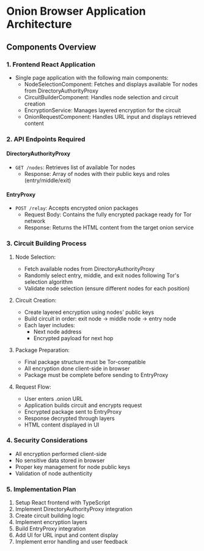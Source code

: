 # Onion Browser Application Architecture

## Components Overview

### 1. Frontend React Application
- Single page application with the following main components:
  - NodeSelectionComponent: Fetches and displays available Tor nodes from DirectoryAuthorityProxy
  - CircuitBuilderComponent: Handles node selection and circuit creation
  - EncryptionService: Manages layered encryption for the circuit
  - OnionRequestComponent: Handles URL input and displays retrieved content

### 2. API Endpoints Required

#### DirectoryAuthorityProxy
- `GET /nodes`: Retrieves list of available Tor nodes
  - Response: Array of nodes with their public keys and roles (entry/middle/exit)

#### EntryProxy
- `POST /relay`: Accepts encrypted onion packages
  - Request Body: Contains the fully encrypted package ready for Tor network
  - Response: Returns the HTML content from the target onion service

### 3. Circuit Building Process
1. Node Selection:
   - Fetch available nodes from DirectoryAuthorityProxy
   - Randomly select entry, middle, and exit nodes following Tor's selection algorithm
   - Validate node selection (ensure different nodes for each position)

2. Circuit Creation:
   - Create layered encryption using nodes' public keys
   - Build circuit in order: exit node -> middle node -> entry node
   - Each layer includes:
     - Next node address
     - Encrypted payload for next hop

3. Package Preparation:
   - Final package structure must be Tor-compatible
   - All encryption done client-side in browser
   - Package must be complete before sending to EntryProxy

4. Request Flow:
   - User enters .onion URL
   - Application builds circuit and encrypts request
   - Encrypted package sent to EntryProxy
   - Response decrypted through layers
   - HTML content displayed in UI

### 4. Security Considerations
- All encryption performed client-side
- No sensitive data stored in browser
- Proper key management for node public keys
- Validation of node authenticity

### 5. Implementation Plan
1. Setup React frontend with TypeScript
2. Implement DirectoryAuthorityProxy integration
3. Create circuit building logic
4. Implement encryption layers
5. Build EntryProxy integration
6. Add UI for URL input and content display
7. Implement error handling and user feedback
